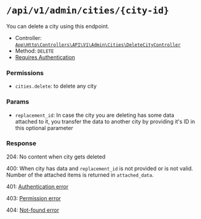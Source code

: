 # `/api/v1/admin/cities/{city-id}`
You can delete a city using this endpoint.

- Controller: [`App\Http\Controllers\API\V1\Admin\Cities\DeleteCityController`](../../../../src/app/Http/Controllers/API/V1/Admin/Cities/DeleteCityController.php)
- Method: `DELETE`
- [Requires Authentication](../../auth/login.md#how-to-use-api-token)

### Permissions
- `cities.delete`: to delete any city

### Params

- `replacement_id`: In case the city you are deleting has some data attached to it, you transfer the data to another city by providing it's ID in this optional parameter

### Response

204: No content when city gets deleted

400: When city has data and `replacement_id` is not provided or is not valid. Number of the attached items is returned in `attached_data`.

401: [Authentication error](../../authentication-errors.md)

403: [Permission error](../../permission-errors.md)

404: [Not-found error](../../not-found-errors.md)

